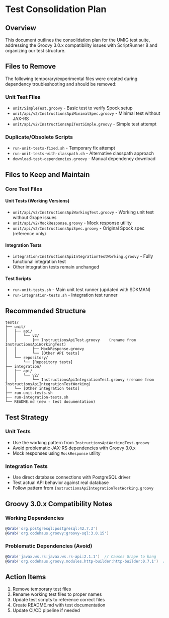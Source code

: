 # Test Consolidation Plan

## Overview
This document outlines the consolidation plan for the UMIG test suite, addressing the Groovy 3.0.x compatibility issues with ScriptRunner 8 and organizing our test structure.

## Files to Remove
The following temporary/experimental files were created during dependency troubleshooting and should be removed:

### Unit Test Files
- `unit/SimpleTest.groovy` - Basic test to verify Spock setup
- `unit/api/v2/InstructionsApiMinimalSpec.groovy` - Minimal test without JAX-RS
- `unit/api/v2/InstructionsApiTestSimple.groovy` - Simple test attempt

### Duplicate/Obsolete Scripts
- `run-unit-tests-fixed.sh` - Temporary fix attempt
- `run-unit-tests-with-classpath.sh` - Alternative classpath approach
- `download-test-dependencies.groovy` - Manual dependency download

## Files to Keep and Maintain

### Core Test Files

#### Unit Tests (Working Versions)
- `unit/api/v2/InstructionsApiWorkingTest.groovy` - Working unit test without Grape issues
- `unit/api/v2/MockResponse.groovy` - Mock response utility
- `unit/api/v2/InstructionsApiSpec.groovy` - Original Spock spec (reference only)

#### Integration Tests
- `integration/InstructionsApiIntegrationTestWorking.groovy` - Fully functional integration test
- Other integration tests remain unchanged

#### Test Scripts
- `run-unit-tests.sh` - Main unit test runner (updated with SDKMAN)
- `run-integration-tests.sh` - Integration test runner

## Recommended Structure

```
tests/
├── unit/
│   ├── api/
│   │   └── v2/
│   │       ├── InstructionsApiTest.groovy    (rename from InstructionsApiWorkingTest)
│   │       ├── MockResponse.groovy
│   │       └── [Other API tests]
│   └── repository/
│       └── [Repository tests]
├── integration/
│   ├── api/
│   │   └── v2/
│   │       └── InstructionsApiIntegrationTest.groovy (rename from InstructionsApiIntegrationTestWorking)
│   └── [Other integration tests]
├── run-unit-tests.sh
├── run-integration-tests.sh
└── README.md (new - test documentation)
```

## Test Strategy

### Unit Tests
- Use the working pattern from `InstructionsApiWorkingTest.groovy`
- Avoid problematic JAX-RS dependencies with Groovy 3.0.x
- Mock responses using `MockResponse` utility

### Integration Tests
- Use direct database connections with PostgreSQL driver
- Test actual API behavior against real database
- Follow pattern from `InstructionsApiIntegrationTestWorking.groovy`

## Groovy 3.0.x Compatibility Notes

### Working Dependencies
```groovy
@Grab('org.postgresql:postgresql:42.7.3')
@Grab('org.codehaus.groovy:groovy-sql:3.0.15')
```

### Problematic Dependencies (Avoid)
```groovy
@Grab('javax.ws.rs:javax.ws.rs-api:2.1.1')  // Causes Grape to hang
@Grab('org.codehaus.groovy.modules.http-builder:http-builder:0.7.1')  // Version conflicts
```

## Action Items

1. Remove temporary test files
2. Rename working test files to proper names
3. Update test scripts to reference correct files
4. Create README.md with test documentation
5. Update CI/CD pipeline if needed